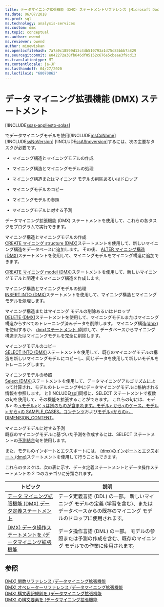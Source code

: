 ```yaml
---
title: データマイニング拡張機能 (DMX) ステートメントリファレンス |Microsoft Docs
ms.date: 06/07/2018
ms.prod: sql
ms.technology: analysis-services
ms.custom: dmx
ms.topic: conceptual
ms.author: owend
ms.reviewer: owend
author: minewiskan
ms.openlocfilehash: 7a7a9c18599d13c4db510793a1d75c85bbb7a829
ms.sourcegitcommit: e042272a38fb646df05152c676e5cbeae3f9cd13
ms.translationtype: MT
ms.contentlocale: ja-JP
ms.lasthandoff: 04/27/2020
ms.locfileid: "68070862"
---
```

# <a name="data-mining-extensions-dmx-statements"></a>データ マイニング拡張機能 (DMX) ステートメント
[!INCLUDE[ssas-appliesto-sqlas](../includes/ssas-appliesto-sqlas.md)]

  でデータマイニングモデルを使用[!INCLUDE[msCoName](../includes/msconame-md.md)] [!INCLUDE[ssNoVersion](../includes/ssnoversion-md.md)] [!INCLUDE[ssASnoversion](../includes/ssasnoversion-md.md)]するには、次の主要なタスクが必要です。  
  
-   マイニング構造とマイニングモデルの作成  
  
-   マイニング構造とマイニングモデルの処理  
  
-   マイニング構造またはマイニング モデルの削除あるいはドロップ  
  
-   マイニングモデルのコピー  
  
-   マイニングモデルの参照  
  
-   マイニングモデルに対する予測  
  
 データマイニング拡張機能 (DMX) ステートメントを使用して、これらの各タスクをプログラムで実行できます。  
  
 マイニング構造とマイニングモデルの作成  
 [CREATE マイニング structure &#40;DMX&#41;](../dmx/create-mining-structure-dmx.md)ステートメントを使用して、新しいマイニング構造をデータベースに追加します。 その後、 [ALTER マイニング構造 &#40;DMX&#41;](../dmx/alter-mining-structure-dmx.md)ステートメントを使用して、マイニングモデルをマイニング構造に追加できます。  
  
 [CREATE マイニング model &#40;DMX&#41;](../dmx/create-mining-model-dmx.md)ステートメントを使用して、新しいマイニングモデルと関連するマイニング構造を作成します。  
  
 マイニング構造とマイニングモデルの処理  
 [INSERT INTO &#40;DMX&#41;](../dmx/insert-into-dmx.md)ステートメントを使用して、マイニング構造とマイニングモデルを処理します。  
  
 マイニング構造またはマイニング モデルの削除あるいはドロップ  
 [DELETE &#40;DMX&#41;](../dmx/delete-dmx.md)ステートメントを使用して、マイニングモデルまたはマイニング構造からすべてのトレーニング済みデータを削除します。 マイニング構造[&#40;dmx&#41;](../dmx/drop-mining-structure-dmx.md)を使用するか、 [dmx&#41;ステートメント &#40;](../dmx/drop-mining-model-dmx.md)削除して、データベースからマイニング構造またはマイニングモデルを完全に削除します。  
  
 マイニングモデルのコピー  
 [SELECT INTO &#40;DMX&#41;](../dmx/select-into-dmx.md)ステートメントを使用して、既存のマイニングモデルの構造を新しいマイニングモデルにコピーし、同じデータを使用して新しいモデルをトレーニングします。  
  
 マイニングモデルの参照  
 [Select &#40;DMX&#41;](../dmx/select-dmx.md)ステートメントを使用して、データマイニングアルゴリズムによって計算され、モデルのトレーニング中にデータマイニングモデルに格納される情報を参照します。 と[!INCLUDE[tsql](../includes/tsql-md.md)]同様に、SELECT ステートメントで複数の句を使用して、その機能を拡張することができます。 これらの句には、モデル> の[ \<モデル>](../dmx/select-distinct-from-model-dmx.md)と[ \<は別のものが含まれます。](../dmx/select-from-model-cases-dmx.md)[モデル> から\<のケース。](../dmx/select-from-model-sample-cases-dmx.md)[モデル> から\<の SAMPLE_CASES。コンテンツ](../dmx/select-from-model-content-dmx.md)および[モデル\<からの>。DIMENSION_CONTENT](../dmx/select-from-model-dimension-content-dmx.md)。  
  
 マイニングモデルに対する予測  
 既存のマイニングモデルに基づいた予測を作成するには、SELECT ステートメントの[予測結合](../dmx/select-from-model-prediction-join-dmx.md)句を使用します。  
  
 また、モデルのインポートとエクスポートには、 [&#40;dmx&#41;のインポート](../dmx/import-dmx.md)と[エクスポート &#40;dmx&#41;](../dmx/export-dmx.md)ステートメントを使用して行うこともできます。  
  
 これらのタスクは、次の表に示す、データ定義ステートメントとデータ操作ステートメントの 2 つのカテゴリに分類されます。  
  
|トピック|説明|  
|-----------|-----------------|  
|[データ マイニング拡張機能 (DMX) データ定義ステートメント](../dmx/dmx-statements-data-definition.md)|データ定義言語 (DDL) の一部。 新しいマイニング モデルの定義 (学習を含む)、またはデータベースからの既存のマイニング モデルのドロップに使用されます。|  
|[DMX&#41; データ操作ステートメントを &#40;データマイニング拡張機能](../dmx/dmx-statements-data-manipulation.md)|データ操作言語 (DML) の一部。 モデルの参照または予測の作成を含む、既存のマイニング モデルでの作業に使用されます。|  
  
## <a name="see-also"></a>参照  
 [DMX&#41; 関数リファレンス &#40;データマイニング拡張機能](../dmx/data-mining-extensions-dmx-function-reference.md)   
 [DMX&#41; オペレーターリファレンス &#40;データマイニング拡張機能](../dmx/data-mining-extensions-dmx-operator-reference.md)   
 [DMX&#41; 構文表記規則を &#40;データマイニング拡張機能](../dmx/data-mining-extensions-dmx-syntax-conventions.md)   
 [DMX&#41; の構文要素を &#40;データマイニング拡張機能](../dmx/data-mining-extensions-dmx-syntax-elements.md)  
  
  
